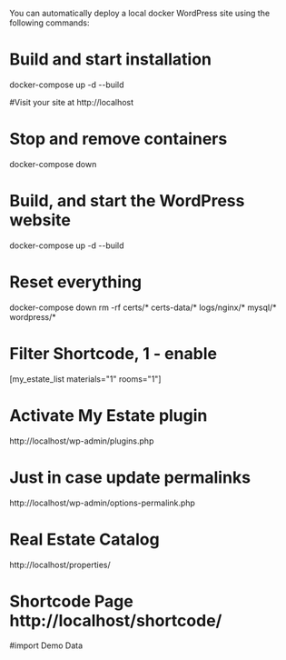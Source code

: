 You can automatically deploy a local docker WordPress site using the following commands:

# Build and start installation
docker-compose up -d --build

#Visit your site at http://localhost

# Stop and remove containers
docker-compose down
# Build, and start the WordPress website
docker-compose up -d --build
# Reset everything
docker-compose down
rm -rf certs/* certs-data/* logs/nginx/* mysql/* wordpress/*


# Filter Shortcode, 1 - enable
[my_estate_list materials="1" rooms="1"]
 
# Activate My Estate plugin 
http://localhost/wp-admin/plugins.php

# Just in case update permalinks
http://localhost/wp-admin/options-permalink.php

# Real Estate Catalog
http://localhost/properties/

# Shortcode Page http://localhost/shortcode/

#import Demo Data 


